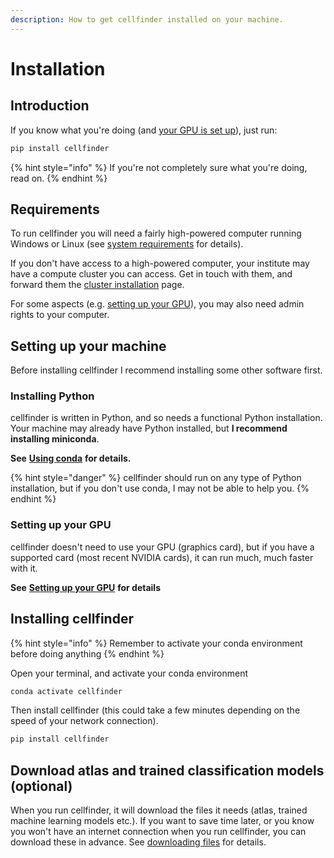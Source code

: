 ```yaml
---
description: How to get cellfinder installed on your machine.
---
```


# Installation

## Introduction

If you know what you're doing \(and [your GPU is set up](setting-up-your-gpu.md)\), just run:

```bash
pip install cellfinder
```

{% hint style="info" %}
If you're not completely sure what you're doing, read on.
{% endhint %}

## Requirements

To run cellfinder you will need a fairly high-powered computer running Windows or Linux  \(see [system requirements](system-requirements.md) for details\).

If you don't have access to a high-powered computer, your institute may have a compute cluster you can access. Get in touch with them, and forward them the [cluster installation](cluster-installation/) page.

For some aspects \(e.g. [setting up your GPU](setting-up-your-gpu.md)\), you may also need admin rights to your computer.

## Setting up your machine

Before installing cellfinder I recommend installing some other software first.

### Installing Python

cellfinder is written in Python, and so needs a functional Python installation. Your machine may already have Python installed, but **I recommend installing miniconda**. 

**See** [**Using conda**](using-conda.md) **for details.** 

{% hint style="danger" %}
cellfinder should run on any type of Python installation, but if you don't use conda, I may not be able to help you.
{% endhint %}

### Setting up your GPU

cellfinder doesn't need to use your GPU \(graphics card\), but if you have a supported card \(most recent NVIDIA cards\), it can run much, much faster with it.

**See** [**Setting up your GPU**](setting-up-your-gpu.md) **for details**

## Installing cellfinder

{% hint style="info" %}
Remember to activate your conda environment before doing anything
{% endhint %}

Open your terminal, and activate your conda environment

```bash
conda activate cellfinder
```

Then install cellfinder \(this could take a few minutes depending on the speed of your network connection\).

```bash
pip install cellfinder
```

## Download atlas and trained classification models \(optional\)

When you run cellfinder, it will download the files it needs \(atlas, trained machine learning models etc.\). If you want to save time later, or you know you won't have an internet connection when you run cellfinder, you can download these in advance. See [downloading files](downloading-files.md) for details.

